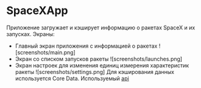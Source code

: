 # SpaceXApp
Приложение загружает и кэширует информацию о ракетах SpaceX и их запусках.
Экраны:
- Главный экран приложения с информацией о ракетах ![screenshots/main.png]
- Экран со списком запусков ракеты ![screenshots/launches.png]
- Экран настроек для изменения единиц измерения характеристик ракеты ![screenshots/settings.png]
Для кэширования данных используется Core Data. 
Используемый [api](https://github.com/r-spacex/SpaceX-API)
